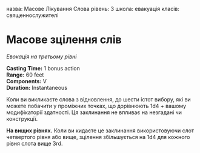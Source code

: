 назва: Масове Лікування Слова рівень: 3 школа: евакуація класів: священнослужителі

# Масове зцілення слів
_Евокація на третьому рівні_

**Casting Time:** 1 bonus action    
**Range:** 60 feet    
**Components:** V    
**Duration:** Instantaneous

Коли ви викликаєте слова з відновлення, до шести істот вибору, які ви можете побачити у проміжних точках, що дорівнюють 1d4 + вашому модифікаторії здатності. Ця заклинання не впливає на незгадані чи конструкції.

**На вищих рівнях.** Коли ви кидаєте це заклинання використовуючи слот четвертого рівня або вище, зцілення збільшується на 1d4 для кожного рівня слота вище 3rd. 